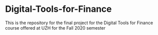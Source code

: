 # Digital-Tools-for-Finance

This is the repository for the final project for the Digital Tools for Finance course offered at UZH for the Fall 2020 semester